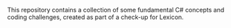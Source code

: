 This repository contains a collection of some fundamental C# concepts and coding challenges, created as part of a check-up for Lexicon.
